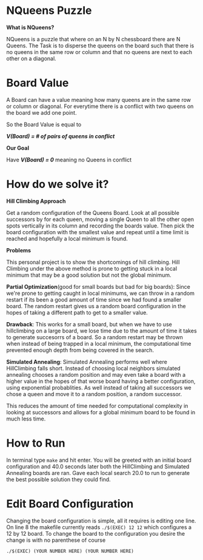 # NQueens Puzzle

**What is NQueens?** 

NQueens is a puzzle that where on an N by N chessboard there are N Queens. The Task is to disperse the queens on the board such that there is no queens in the same row or column and that no queens are next to each other on a diagonal.

# Board Value 

A Board can have a value meaning how many queens are in the same row or column or diagonal. For everytime there is a conflict with two queens on the board we add one point. 

So the Board Value is equal to

***V(Board) = # of pairs of queens in conflict***

**Our Goal**

Have ***V(Board) = 0*** meaning no Queens in conflict


# How do we solve it? 

**Hill Climbing Approach**

Get a random configuration of the Queens Board. Look at all possible successors by for each queen, moving a single Queen to all the other open spots vertically in its column and recording the boards value. Then pick the board configuration with the smallest value and repeat until a time limit is reached and hopefully a local minimum is found.

**Problems**

This personal project is to show the shortcomings of hill climbing. Hill Climbing under the above method is prone to getting stuck in a local minimum that may be a good solution but not the global minimum.

**Partial Optimization**(good for small boards but bad for big boards):
Since we're prone to getting caught in local minimums, we can throw in a random restart if its been a good amount of time since we had found a smaller board. The random restart gives us a random board configuration in the hopes of taking a different path to get to a smaller value.

**Drawback**:
This works for a small board, but when we have to use hillclimbing on a large board, we lose time due to the amount of time it takes to generate succesorrs of a board. So a random restart may be thrown when instead of being trapped in a local minimum, the computational time prevented enough depth from being covered in the search.

**Simulated Annealing**:
Simulated Annealing performs well where HillClimbing falls short. Instead of choosing local neighbors simulated annealing chooses a random position and may even take a board with a higher value in the hopes of that worse board having a better configuration, using exponential probablities. As well instead of taking all successors we chose a queen and move it to a random position, a random successor.

This reduces the amount of time needed for computational complexity in looking at successors and allows for a global minimum board to be found in much less time.

# How to Run 

In terminal type `make` and hit enter. You will be greeted with an initial board configuration and 40.0 seconds later both the HillClimbing and Simulated Annealing boards are ran. Gave each local search 20.0 to run to generate the best possible solution they could find.

# Edit Board Configuration

Changing the board configuration is simple, all it requires is editing one line.
On line 8 the makefile currently reads `./$(EXEC) 12 12` which configures a 12 by 12 board. To change the board to the configuration you desire the change is with no parenthese of course

`./$(EXEC) (YOUR NUMBER HERE) (YOUR NUMBER HERE)`
